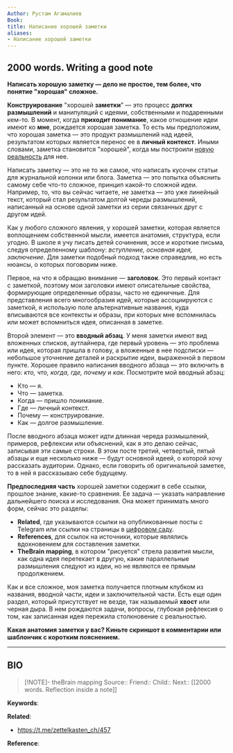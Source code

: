 ```yaml
---
Author: Рустам Агамалиев
Book: 
title: Написание хорошей заметки
aliases:
- Написание хорошей заметки 
---
```

## 2000 words. Writing a good note

**Написать хорошую заметку — дело не простое, тем более, что понятие "хорошая" сложное.**

**Конструирование** "хорошей **заметки**" — это процесс **долгих размышлений** и манипуляций с идеями, собственными и подаренными кем-то. В момент, когда **приходит понимание**, какое отношение идеи имеют ко **мне**, рождается хорошая заметка. То есть мы предположим, что хорошая заметка — это продукт размышлений над идеей, результатом которых является перенос ее в **личный контекст**. Иными словами, заметка становится "хорошей", когда мы построили [новую реальность](https://rustamagamaliev.ru/?p=2400) для нее.

Написать заметку — это не то же самое, что написать кусочек статьи для журнальной колонки или блога. Заметка — это попытка объяснить самому себе что-то сложное, принцип какой-то сложной идеи. Например, то, что вы сейчас читаете, не заметка — это уже линейный текст, который стал результатом долгой череды размышлений, написанный на основе одной заметки из серии связанных друг с другом идей.

Как у любого сложного явления, у хорошей заметки, которая является воплощением собственной мысли, имеется анатомия, структура, если угодно. В школе я учу писать детей сочинения, эссе и короткие письма, следуя определенному шаблону: _вступление, основная идея, заключение_. Для заметки подобный подход также справедлив, но есть нюансы, о которых поговорим ниже.

Первое, на что я обращаю внимание — **заголовок**. Это первый контакт с заметкой, поэтому мои заголовки имеют описательные свойства, формирующие определенные образы, часто не единичные. Для представления всего многообразия идей, которые ассоциируются с заметкой, я использую поле альтернативные названия, куда вписываются все контексты и образы, при которых мне вспомнилась или может вспомниться идея, описанная в заметке.

Второй элемент — это **вводный абзац**. У меня заметки имеют вид вложенных списков, аутлайнера, где первый уровень — это проблема или идея, которая пришла в голову, а вложенные в нее подсписки — небольшое уточнение деталей и раскрытие идеи, выраженной в первом пункте. Хорошее правило написания вводного абзаца — это включить в него: _кто, что, когда, где, почему_ и _как_. Посмотрите мой вводный абзац:

- Кто — я.
- Что — заметка.
- Когда — пришло понимание.
- Где — личный контекст.
- Почему — конструирование.
- Как — долгое размышление.

После вводного абзаца может идти длинная череда размышлений, примеров, рефлексии или объяснений, как я это делаю сейчас, записывая эти самые строки. В этом посте третий, четвертый, пятый абзацы и еще несколько ниже — будут основной идеей, о которой хочу рассказать аудитории. Однако, если говорить об оригинальной заметке, то в ней я рассказываю себе будущему.

**Предпоследняя часть** хорошей заметки содержит в себе ссылки, прошлое знание, какие-то сравнения. Ее задача — указать направление дальнейшего поиска и исследования. Она может принимать много форм, сейчас это разделы:

- **Related**, где указываются ссылки на опубликованные посты с Telegram или ссылки на страницы в [цифровом саду](https://rustamagamaliev.ru/?page_id=56).
- **References**, для ссылок на источники, которые являлись вдохновением для составления заметки.
- **TheBrain mapping**, в котором "рисуется" стрела развития мысли, как одна идея перетекает в другую, какие параллельные размышления следуют из идеи, но не являются ее прямым продолжением.

Как и все сложное, моя заметка получается плотным клубком из названия, вводной части, идеи и заключительной части. Есть еще один раздел, который присутствует не везде, так называемый **хвост** или черная дыра. В нем рождаются задачи, вопросы, глубокая рефлексия о том, как записанная идея пережила столкновение с реальностью.

**Какая анатомия заметки у вас? Киньте скриншот в комментарии или шаблончик с коротким пояснением.**

***
## BIO
> [!NOTE]- theBrain mapping
> Source::
> Friend::
> Child::
> Next:: [[2000 words. Reflection inside a note]]

**Keywords**:

**Related**:
- https://t.me/zettelkasten_ch/457

**Reference**: 